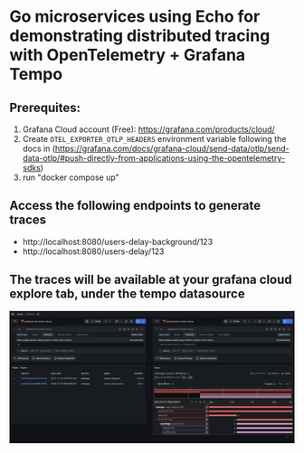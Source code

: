 # Go microservices using Echo for demonstrating distributed tracing with OpenTelemetry + Grafana Tempo

## Prerequites:

1. Grafana Cloud account (Free): https://grafana.com/products/cloud/
2. Create `OTEL_EXPORTER_OTLP_HEADERS` environment variable following the docs in (https://grafana.com/docs/grafana-cloud/send-data/otlp/send-data-otlp/#push-directly-from-applications-using-the-opentelemetry-sdks)
3. run "docker compose up"

## Access the following endpoints to generate traces

- http://localhost:8080/users-delay-background/123
- http://localhost:8080/users-delay/123

## The traces will be available at your grafana cloud explore tab, under the tempo datasource

![Grafana screenshot](grafana-screenshot.PNG)
